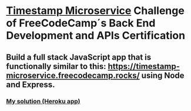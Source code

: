 
# [Timestamp Microservice](https://www.freecodecamp.org/learn/apis-and-microservices/apis-and-microservices-projects/timestamp-microservice) Challenge of FreeCodeCamp´s Back End Development and APIs Certification


## Build a full stack JavaScript app that is functionally similar to this: https://timestamp-microservice.freecodecamp.rocks/ using Node and Express.

### [My solution (Heroku app)](https://ancient-wave-91836.herokuapp.com/)

